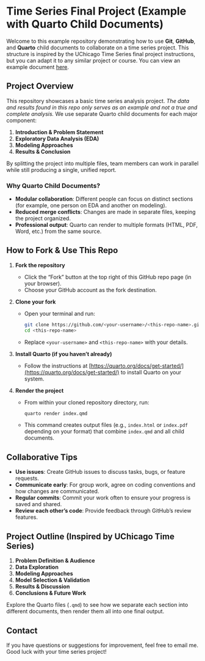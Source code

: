 # Time Series Final Project (Example with Quarto Child Documents)

Welcome to this example repository demonstrating how to use **Git**, **GitHub**, and **Quarto** child documents to collaborate on a time series project. This structure is inspired by the UChicago Time Series final project instructions, but you can adapt it to any similar project or course. You can view an example document [here](https://goldbergdata.github.io/quarto-tutorial-child-documents/).

## Project Overview

This repository showcases a basic time series analysis project. *The data and results found in this repo only serves as an example and not a true and complete analysis.* We use separate Quarto child documents for each major component:

1. **Introduction & Problem Statement**
2. **Exploratory Data Analysis (EDA)**
3. **Modeling Approaches**
4. **Results & Conclusion**

By splitting the project into multiple files, team members can work in parallel while still producing a single, unified report.

### Why Quarto Child Documents?

- **Modular collaboration**: Different people can focus on distinct sections (for example, one person on EDA and another on modeling).
- **Reduced merge conflicts**: Changes are made in separate files, keeping the project organized.
- **Professional output**: Quarto can render to multiple formats (HTML, PDF, Word, etc.) from the same source.

## How to Fork & Use This Repo

1. **Fork the repository**  
   - Click the “Fork” button at the top right of this GitHub repo page (in your browser).
   - Choose your GitHub account as the fork destination.

2. **Clone your fork**  
   - Open your terminal and run:
     ```bash
     git clone https://github.com/<your-username>/<this-repo-name>.git
     cd <this-repo-name>
     ```
   - Replace `<your-username>` and `<this-repo-name>` with your details.

3. **Install Quarto (if you haven’t already)**  
   - Follow the instructions at [https://quarto.org/docs/get-started/](https://quarto.org/docs/get-started/) to install Quarto on your system.

4. **Render the project**  
   - From within your cloned repository directory, run:
     ```bash
     quarto render index.qmd
     ```
   - This command creates output files (e.g., `index.html` or `index.pdf` depending on your format) that combine `index.qmd` and all child documents.

## Collaborative Tips

- **Use issues**: Create GitHub issues to discuss tasks, bugs, or feature requests.
- **Communicate early**: For group work, agree on coding conventions and how changes are communicated.
- **Regular commits**: Commit your work often to ensure your progress is saved and shared.
- **Review each other’s code**: Provide feedback through GitHub’s review features.

## Project Outline (Inspired by UChicago Time Series)

1. **Problem Definition & Audience**
2. **Data Exploration**
3. **Modeling Approaches**
4. **Model Selection & Validation**
5. **Results & Discussion**
6. **Conclusions & Future Work**

Explore the Quarto files (`.qmd`) to see how we separate each section into different documents, then render them all into one final output.

## Contact

If you have questions or suggestions for improvement, feel free to email me. Good luck with your time series project!
